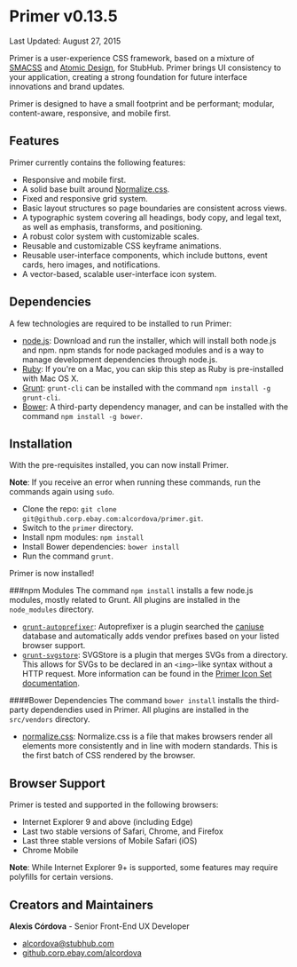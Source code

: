 Primer v0.13.5
===
Last Updated: August 27, 2015

Primer is a user-experience CSS framework, based on a mixture of [SMACSS](https://smacss.com) and [Atomic Design](http://atomicdesign.bradfrost.com/chapter-2/), for StubHub. Primer brings UI consistency to your application, creating a strong foundation for future interface innovations and brand updates.

Primer is designed to have a small footprint and be performant; modular, content-aware, responsive, and mobile first.

Features
---
Primer currently contains the following features:

- Responsive and mobile first.
- A solid base built around [Normalize.css](https://necolas.github.io/normalize.css/).
- Fixed and responsive grid system.
- Basic layout structures so page boundaries are consistent across views.
- A typographic system covering all headings, body copy, and legal text, as well as emphasis, transforms, and positioning.
- A robust color system with customizable scales.
- Reusable and customizable CSS keyframe animations.
- Reusable user-interface components, which include buttons, event cards, hero images, and notifications.
- A vector-based, scalable user-interface icon system.

Dependencies
---
A few technologies are required to be installed to run Primer:

- [node.js](https://nodejs.org/download/): Download and run the installer, which will install both node.js and npm. npm stands for node packaged modules and is a way to manage development dependencies through node.js.
- [Ruby](https://www.ruby-lang.org/en/downloads/): If you're on a Mac, you can skip this step as Ruby is pre-installed with Mac OS X.
- [Grunt](http://gruntjs.com): `grunt-cli` can be installed with the command `npm install -g grunt-cli`.
- [Bower](http://bower.io): A third-party dependency manager, and can be installed with the command `npm install -g bower`.


Installation
---
With the pre-requisites installed, you can now install Primer.

**Note**: If you receive an error when running these commands, run the commands again using `sudo`.

- Clone the repo: `git clone git@github.corp.ebay.com:alcordova/primer.git`.
- Switch to the `primer` directory.
- Install npm modules: `npm install`
- Install Bower dependencies: `bower install`
- Run the command `grunt`.

Primer is now installed!

###npm Modules
The command `npm install` installs a few node.js modules, mostly related to Grunt. All plugins are installed in the `node_modules` directory.

- [`grunt-autoprefixer`](https://github.com/nDmitry/grunt-autoprefixer): Autoprefixer is a plugin searched the [caniuse](http://caniuse.com) database and automatically adds vendor prefixes based on your listed browser support.
- [`grunt-svgstore`](https://github.com/FWeinb/grunt-svgstore): SVGStore is a plugin that merges SVGs from a directory. This allows for SVGs to be declared in an `<img>`-like syntax without a HTTP request. More information can be found in the [Primer Icon Set documentation](https://github.corp.ebay.com/alcordova/primer/tree/master/src/svg#grunt-svgstore).

####Bower Dependencies
The command `bower install` installs the third-party dependendies used in Primer. All plugins are installed in the `src/vendors` directory.

- [normalize.css](https://github.com/necolas/normalize.css): Normalize.css is a file that makes browsers render all elements more consistently and in line with modern standards. This is the first batch of CSS rendered by the browser.

Browser Support
---
Primer is tested and supported in the following browsers:

- Internet Explorer 9 and above (including Edge)
- Last two stable versions of Safari, Chrome, and Firefox
- Last three stable versions of Mobile Safari (iOS)
- Chrome Mobile

**Note**: While Internet Explorer 9+ is supported, some features may require polyfills for certain versions.


Creators and Maintainers
---
**Alexis Córdova** - Senior Front-End UX Developer

- [alcordova@stubhub.com](mailto:alcordova@stubhub.com)
- [github.corp.ebay.com/alcordova](https://github.corp.ebay.com/alcordova)
